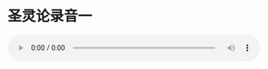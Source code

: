 # 圣灵论录音一

<audio style="width: 100%;" preload="false" controls controlslist="nodownload"><source src="//cdn.simai.ml/audio/mp3/old/27412.mp3" type="audio/mpeg">Your browser does not support the audio element.</audio>


